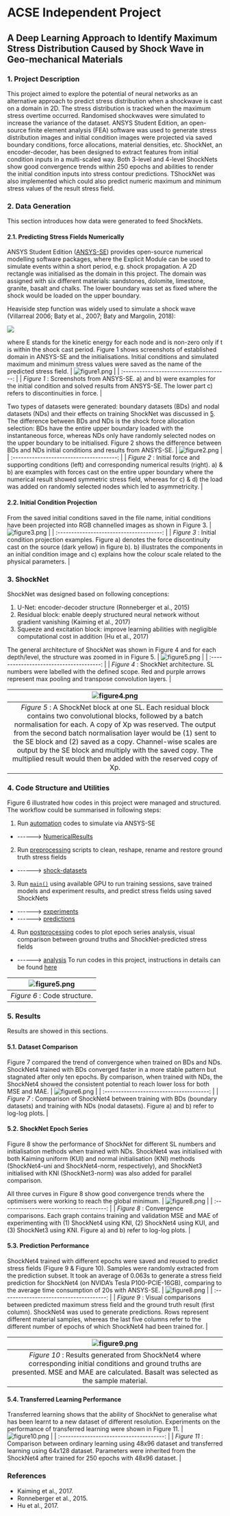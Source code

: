 # ACSE Independent Project

## A Deep Learning Approach to Identify Maximum Stress Distribution Caused by Shock Wave in Geo-mechanical Materials

### 1. Project Description

This project aimed to explore the potential of neural networks as an alternative approach to predict stress distribution when a shockwave is cast on a domain in 2D. The stress distribution is tracked when the maximum stress overtime occurred. Randomised shockwaves were simulated to increase the variance of the dataset. ANSYS Student Edition, an open-source finite element analysis (FEA) software was used to generate stress distribution images and initial condition images were projected via saved boundary conditions, force allocations, material densities, etc. ShockNet, an encoder-decoder, has been designed to extract features from initial condition inputs in a multi-scaled way. Both 3-level and 4-level ShockNets show good convergence trends within 250 epochs and abilities to render the initial condition inputs into stress contour predictions. TShockNet was also implemented which could also predict numeric maximum and minimum stress values of the result stress field.

### 2. Data Generation

This section introduces how data were generated to feed ShockNets. 

#### 2.1. Predicting Stress Fields Numerically

ANSYS Student Edition ([ANSYS-SE](https://www.ansys.com/en-gb/academic/free-student-products)) provides open-source numerical modelling software packages, where the Explicit Module can be used to simulate events within a short period, e.g. shock propagation. A 2D rectangle was initialised as the domain in this project. The domain was assigned with six different materials: sandstones, dolomite, limestone, granite, basalt and chalks. The lower boundary was set as fixed where the shock would be loaded on the upper boundary.

Heaviside step function was widely used to simulate a shock wave (Villarreal 2006; Baty et al., 2007; Baty and Margolin, 2018):

![](./img/heaviside-eqn.png)

where E stands for the kinetic energy for each node and is non-zero only if t is within the shock cast period. Figure 1 shows screenshots of established domain in ANSYS-SE and the initialisations. Initial conditions and simulated maximum and minimum stress values were saved as the name of the predicted stress field.
| ![figure1.png](./img/figure1/figure1.png) |
| :--------------------------------------: |
| *Figure 1* : Screenshots from ANSYS-SE. a) and b) were examples for the initial condition and solved results from ANSYS-SE. The lower part c) refers to discontinuities in force. |

Two types of datasets were generated: boundary datasets (BDs) and nodal datasets (NDs) and their effects on training ShockNet was discussed in [5](#5.-Results). The difference between BDs and NDs is the shock force allocation selection: BDs have the entire upper boundary loaded with the instantaneous force, whereas NDs only have randomly selected nodes on the upper boundary to be initialised.  Figure 2 shows the difference between BDs and NDs initial conditions and results from ANSYS-SE.
| ![figure2.png](./img/figure2/figure2.png) |
| :--------------------------------------: |
| *Figure 2* : Initial force and supporting conditions (left) and corresponding numerical results (right). a) & b) are examples with forces cast on the entire upper boundary where the numerical result showed symmetric stress field, whereas for c) & d) the load was added on randomly selected nodes which led to asymmetricity. |

#### 2.2. Initial Condition Projection
From the saved initial conditions saved in the file name, initial conditions have been projected into RGB channelled images as shown in Figure 3. 
| ![figure3.png](./img/figure3/figure3.png) |
| :--------------------------------------: |
| *Figure 3* : Initial condition projection examples. Figure a) denotes the force discontinuity cast on the source (dark yellow) in figure b). b) illustrates the components in an initial condition image and c) explains how the colour scale related to the physical parameters. |

### 3. ShockNet
ShockNet was designed based on following conceptions:
1. U-Net: encoder-decoder structure (Ronneberger et al., 2015)
2. Residual block: enable deeply structured neural network without gradient vanishing (Kaiming et al., 2017)
3. Squeeze and excitation block: improve learning abilities with negligible computational cost in addition (Hu et al., 2017)

The general architecture of ShockNet was shown in Figure 4 and for each depth/level, the structure was zoomed in in Figure 5. 
| ![figure5.png](./img/figure5/figure5.png) |
| :--------------------------------------: |
| *Figure 4* : ShockNet architecture. SL numbers were labelled with the defined scope. Red and purple arrows represent max pooling and transpose convolution layers. |

| ![figure4.png](./img/figure4/shocknet-block.png) |
| :--------------------------------------: |
| *Figure 5* : A ShockNet block at one SL. Each residual block contains two convolutional blocks, followed by a batch normalisation for each. A copy of Xp was reserved. The output from the second batch normalisation layer would be (1) sent to the SE block and (2) saved as a copy. Channel-wise scales are output by the SE block and multiply with the saved copy. The multiplied result would then be added with the reserved copy of Xp. |

### 4. Code Structure and Utilities
Figure 6 illustrated how codes in this project were managed and structured. The workflow could be summarised in following steps:
1. Run [automation](.Code/automation/) codes to simulate via ANSYS-SE 
  * ------> [NumericalResults](.data/NumericalResults/)
2. Run [preprocessing](.Code/preprocessing/) scripts to clean, reshape, rename and restore ground truth stress fields 
  * ------> [shock-datasets](.data/shock-datasets)
3. Run [```main()```](.Code/main.py) using available GPU to run training sessions, save trained models and experiment results, and predict stress fields using saved ShockNets
  * ------> [experiments](.Code/experiments/)
  * ------> [predictions](.Code/predictions/)
4. Run [postprocessing](.Code/postprocessing/) codes to plot epoch series analysis, visual comparison between ground truths and ShockNet-predicted stress fields
  * ------> [analysis](.Code/analysis/)
    To run codes in this project, instructions in details can be found [here](./Code/README.md)

| ![figure5.png](./img/figure6/code_structure.png) |
| :--------------------------------------: |
|       *Figure 6* : Code structure.       |

### 5. Results
Results are showed in this sections. 

#### 5.1. Dataset Comparison
Figure 7 compared the trend of convergence when trained on BDs and NDs. ShockNet4 trained with BDs converged faster in a more stable pattern but stagnated after only ten epochs. By comparison, when trained with NDs, the ShockNet4 showed the consistent potential to reach lower loss for both MSE and MAE. 
| ![figure6.png](./img/figure7/ND_vs_BD.png) |
| :--------------------------------------: |
| *Figure 7* : Comparison of ShockNet4 between training with BDs (boundary datasets) and training with NDs (nodal datasets). Figure a) and b) refer to log-log plots. |

#### 5.2. ShockNet Epoch Series
Figure 8 show the performance of ShockNet for different SL numbers and initialisation methods when trained with NDs. ShockNet4 was initialised with both Kaiming uniform (KUI) and normal initialisation (KNI) methods (ShockNet4-uni and ShockNet4-norm, respectively), and ShockNet3 initialised with KNI (ShockNet3-norm) was also added for parallel comparison. 

All three curves in Figure 8 show good convergence trends where the optimisers were working to reach the global minimum.
| ![figure8.png](./img/figure8/figure8.png) |
| :--------------------------------------: |
| *Figure 8* : Convergence comparisons. Each graph contains training and validation MSE and MAE of experimenting with (1) ShockNet4 using KNI, (2) ShockNet4 using KUI, and (3) ShockNet3 using KNI. Figure a) and b) refer to log-log plots. |

#### 5.3. Prediction Performance
ShockNet4 trained with different epochs were saved and reused to predict stress fields (Figure 9 & Figure 10). Samples were randomly extracted from the prediction subset. It took an average of 0.063s to generate a stress field prediction for ShockNet4 (on NVIDA’s Tesla P100-PCIE-16GB), comparing to the average time consumption of 20s with ANSYS-SE. 
| ![figure8.png](./img/figure9/ShockNet4_prog_pred_comp.png) |
| :--------------------------------------: |
| *Figure 9* : Visual comparisons between predicted maximum stress field and the ground truth result (first column). ShockNet4 was used to generate predictions. Rows represent different material samples, whereas the last five columns refer to the different number of epochs of which ShockNet4 had been trained for. |

| ![figure9.png](./img/figure10/general_comp.png) |
| :--------------------------------------: |
| *Figure 10* : Results generated from ShockNet4 where corresponding initial conditions and ground truths are presented. MSE and MAE are calculated.  Basalt was selected as the sample material. |

#### 5.4. Transferred Learning Performance
Transferred learning shows that the ability of ShockNet to generalise what has been learnt to a new dataset of different resolution. Experiments on the performance of transferred learning were shown in Figure 11. 
| ![figure10.png](./img/figure11/transf_learning.png) |
| :--------------------------------------: |
| *Figure 11* : Comparison between ordinary learning using 48x96 dataset and transferred learning using 64x128 dataset. Parameters were inherited from the ShockNet4 after trained for 250 epochs with 48x96 dataset. |

### References
* Kaiming et al., 2017. 
* Ronneberger et al., 2015. 
* Hu et al., 2017.  
